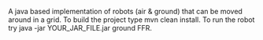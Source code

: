 A java based implementation of robots (air & ground) that can be moved around in a grid. To build the project type mvn clean install. To run the robot try java -jar YOUR_JAR_FILE.jar ground FFR.
